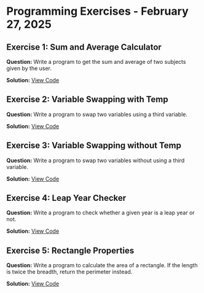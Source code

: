 # Programming Exercises - February 27, 2025

## Exercise 1: Sum and Average Calculator

**Question:** Write a program to get the sum and average of two subjects given by the user.

**Solution:** [View Code](TotalAndAverage.cpp)

## Exercise 2: Variable Swapping with Temp

**Question:** Write a program to swap two variables using a third variable.

**Solution:** [View Code](SwapWithTemp.cpp)

## Exercise 3: Variable Swapping without Temp

**Question:** Write a program to swap two variables without using a third variable.

**Solution:** [View Code](SwapWithoutTemp.cpp)

## Exercise 4: Leap Year Checker

**Question:** Write a program to check whether a given year is a leap year or not.

**Solution:** [View Code](CheckLeapYear.cpp)

## Exercise 5: Rectangle Properties

**Question:** Write a program to calculate the area of a rectangle. If the length is twice the breadth, return the perimeter instead.

**Solution:** [View Code](TwiceLengthRec.cpp)
